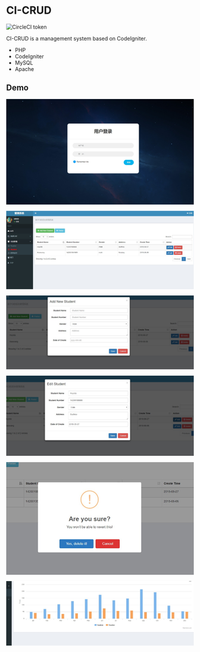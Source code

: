 # CI-CRUD
![CircleCI token](https://img.shields.io/shippable/5444c5ecb904a4b21567b0ff.svg)

CI-CRUD is a management system based on CodeIgniter.

- PHP
- CodeIgniter
- MySQL
- Apache

## Demo 

![student_main](doc/img/login.jpg)

![student_main](doc/img/student_main.jpg)

![add_new_student](doc/img/add_new_student.jpg)

![edit_student](doc/img/edit_student.jpg)

![delete_student](doc/img/delete_student.jpg)



![charts](doc/img/charts.jpg)
